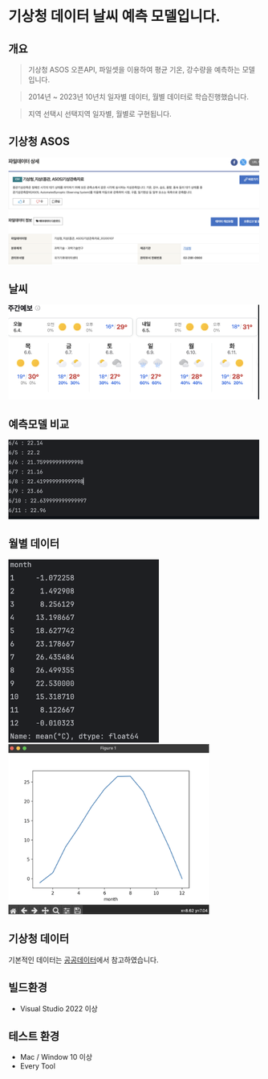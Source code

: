 # 기상청 데이터 날씨 예측 모델입니다.

## 개요

> 기상청 ASOS 오픈API, 파일셋을 이용하여 평균 기온, 강수량을 예측하는 모델입니다.

> 2014년 ~ 2023년 10년치 일자별 데이터, 월별 데이터로 학습진행했습니다.

> 지역 선택시 선택지역 일자별, 월별로 구현됩니다. 

## 기상청 ASOS
<img width='500' src='docs/images/3.png'/>

## 날씨
<img width='500' src='docs/images/1.png'/>

## 예측모델 비교
<img width='500' src='docs/images/2.png'/>

## 월별 데이터
<img width='300' src='docs/images/4.png'/>
<img width='400' src='docs/images/5.png'/>

## 기상청 데이터
기본적인 데이터는 [공공데이터](https://www.data.go.kr/data/15043648/fileData.do)에서 참고하였습니다.

## 빌드환경
* Visual Studio 2022 이상

## 테스트 환경
* Mac / Window 10 이상
* Every Tool
